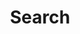 ---
title: "Search"
slug: "search"
layout: "search"
outputs:
    - html
    - json
menu:
    main:
        weight: 3
        params: 
            icon: search
        name: 搜索
---